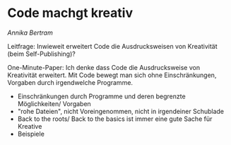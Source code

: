 
# Code machgt kreativ
*Annika Bertram*

Leitfrage:
Inwieweit erweitert Code die Ausdrucksweisen von Kreativität (beim Self-Publishing)?

One-Minute-Paper:
Ich denke dass Code die Ausdrucksweise von Kreativität erweitert. Mit Code bewegt man sich ohne Einschränkungen, Vorgaben durch irgendwelche Programme.

- Einschränkungen durch Programme und deren begrenzte Möglichkeiten/ Vorgaben
- "rohe Dateien", nicht Voreingenommen, nicht in irgendeiner Schublade
- Back to the roots/ Back to the basics ist immer eine gute Sache für Kreative
- Beispiele
